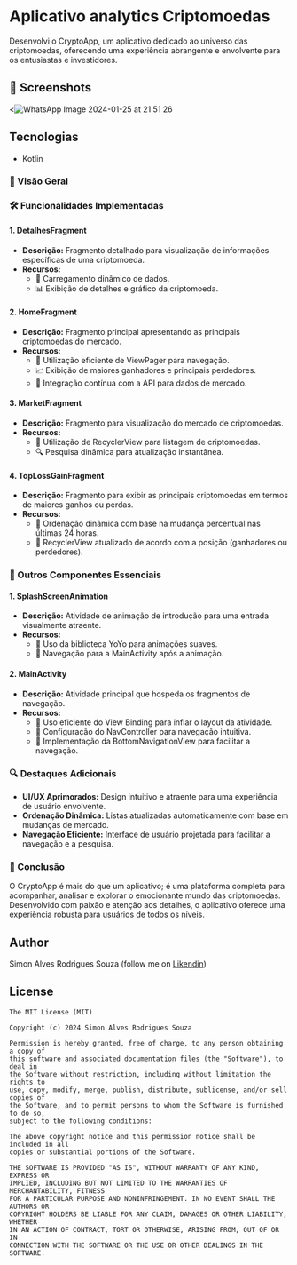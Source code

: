 # Aplicativo analytics Criptomoedas

Desenvolvi o CryptoApp, um aplicativo dedicado ao universo das criptomoedas, oferecendo uma experiência abrangente e envolvente para os entusiastas e investidores.


## :camera_flash: Screenshots
<!-- You can add more screenshots here if you like -->
<![WhatsApp Image 2024-01-25 at 21 51 26](https://github.com/SimonAlves/CryptoApp_Teste/assets/123409031/b0fed74d-1722-45f2-9762-93beb3ec53f4)
>

## Tecnologias
* Kotlin
### 🚀 Visão Geral

### 🛠️ Funcionalidades Implementadas

#### 1. DetalhesFragment
   - **Descrição:** Fragmento detalhado para visualização de informações específicas de uma criptomoeda.
   - **Recursos:**
     - 🔄 Carregamento dinâmico de dados.
     - 📊 Exibição de detalhes e gráfico da criptomoeda.

#### 2. HomeFragment
   - **Descrição:** Fragmento principal apresentando as principais criptomoedas do mercado.
   - **Recursos:**
     - 📱 Utilização eficiente de ViewPager para navegação.
     - 📈 Exibição de maiores ganhadores e principais perdedores.
     - 🔄 Integração contínua com a API para dados de mercado.

#### 3. MarketFragment
   - **Descrição:** Fragmento para visualização do mercado de criptomoedas.
   - **Recursos:**
     - 🔄 Utilização de RecyclerView para listagem de criptomoedas.
     - 🔍 Pesquisa dinâmica para atualização instantânea.

#### 4. TopLossGainFragment
   - **Descrição:** Fragmento para exibir as principais criptomoedas em termos de maiores ganhos ou perdas.
   - **Recursos:**
     - 🔄 Ordenação dinâmica com base na mudança percentual nas últimas 24 horas.
     - 🔄 RecyclerView atualizado de acordo com a posição (ganhadores ou perdedores).

### 🌟 Outros Componentes Essenciais

#### 1. SplashScreenAnimation
   - **Descrição:** Atividade de animação de introdução para uma entrada visualmente atraente.
   - **Recursos:**
     - 🔄 Uso da biblioteca YoYo para animações suaves.
     - 🚀 Navegação para a MainActivity após a animação.

#### 2. MainActivity
   - **Descrição:** Atividade principal que hospeda os fragmentos de navegação.
   - **Recursos:**
     - 🔄 Uso eficiente do View Binding para inflar o layout da atividade.
     - 🔄 Configuração do NavController para navegação intuitiva.
     - 📲 Implementação da BottomNavigationView para facilitar a navegação.

### 🔍 Destaques Adicionais
- **UI/UX Aprimorados:** Design intuitivo e atraente para uma experiência de usuário envolvente.
- **Ordenação Dinâmica:** Listas atualizadas automaticamente com base em mudanças de mercado.
- **Navegação Eficiente:** Interface de usuário projetada para facilitar a navegação e a pesquisa.

### 🎉 Conclusão
O CryptoApp é mais do que um aplicativo; é uma plataforma completa para acompanhar, analisar e explorar o emocionante mundo das criptomoedas. Desenvolvido com paixão e atenção aos detalhes, o aplicativo oferece uma experiência robusta para usuários de todos os níveis.

## Author
Simon Alves Rodrigues Souza  (follow me on [Likendin](https://www.linkedin.com/in/simonalvesrodrigues/))

## License
```
The MIT License (MIT)

Copyright (c) 2024 Simon Alves Rodrigues Souza

Permission is hereby granted, free of charge, to any person obtaining a copy of
this software and associated documentation files (the "Software"), to deal in
the Software without restriction, including without limitation the rights to
use, copy, modify, merge, publish, distribute, sublicense, and/or sell copies of
the Software, and to permit persons to whom the Software is furnished to do so,
subject to the following conditions:

The above copyright notice and this permission notice shall be included in all
copies or substantial portions of the Software.

THE SOFTWARE IS PROVIDED "AS IS", WITHOUT WARRANTY OF ANY KIND, EXPRESS OR
IMPLIED, INCLUDING BUT NOT LIMITED TO THE WARRANTIES OF MERCHANTABILITY, FITNESS
FOR A PARTICULAR PURPOSE AND NONINFRINGEMENT. IN NO EVENT SHALL THE AUTHORS OR
COPYRIGHT HOLDERS BE LIABLE FOR ANY CLAIM, DAMAGES OR OTHER LIABILITY, WHETHER
IN AN ACTION OF CONTRACT, TORT OR OTHERWISE, ARISING FROM, OUT OF OR IN
CONNECTION WITH THE SOFTWARE OR THE USE OR OTHER DEALINGS IN THE SOFTWARE.
